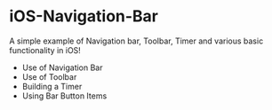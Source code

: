 # iOS-Navigation-Bar
A simple example of Navigation bar, Toolbar, Timer and various basic functionality in iOS!

- Use of Navigation Bar
- Use of Toolbar
- Building a Timer
- Using Bar Button Items
